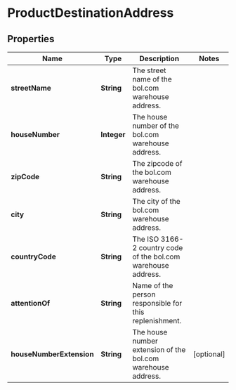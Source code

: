 # ProductDestinationAddress

## Properties

 Name                     | Type        | Description                                                   | Notes      
--------------------------|-------------|---------------------------------------------------------------|------------
 **streetName**           | **String**  | The street name of the bol.com warehouse address.             |
 **houseNumber**          | **Integer** | The house number of the bol.com warehouse address.            |
 **zipCode**              | **String**  | The zipcode of the bol.com warehouse address.                 |
 **city**                 | **String**  | The city of the bol.com warehouse address.                    |
 **countryCode**          | **String**  | The ISO 3166-2 country code of the bol.com warehouse address. |
 **attentionOf**          | **String**  | Name of the person responsible for this replenishment.        |
 **houseNumberExtension** | **String**  | The house number extension of the bol.com warehouse address.  | [optional] 



